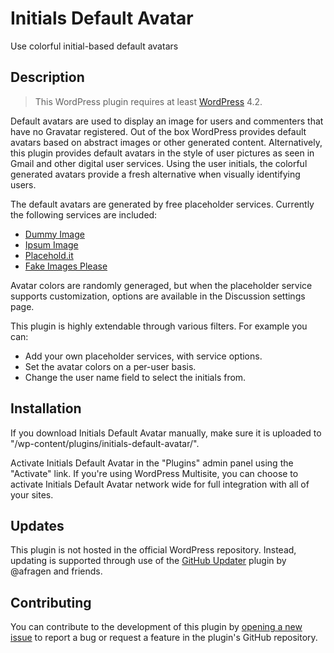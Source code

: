 # Initials Default Avatar #

Use colorful initial-based default avatars

## Description ##

> This WordPress plugin requires at least [WordPress](https://wordpress.org) 4.2.

Default avatars are used to display an image for users and commenters that have no Gravatar registered. Out of the box WordPress provides default avatars based on abstract images or other generated content. Alternatively, this plugin provides default avatars in the style of user pictures as seen in Gmail and other digital user services. Using the user initials, the colorful generated avatars provide a fresh alternative when visually identifying users.

The default avatars are generated by free placeholder services. Currently the following services are included:
* [Dummy Image](http://dummyimage.com)
* [Ipsum Image](http://ipsumimage.appspot.com)
* [Placehold.it](http://placehold.it)
* [Fake Images Please](http://fakeimg.pl)

Avatar colors are randomly generaged, but when the placeholder service supports customization, options are available in the Discussion settings page.

This plugin is highly extendable through various filters. For example you can:
* Add your own placeholder services, with service options.
* Set the avatar colors on a per-user basis.
* Change the user name field to select the initials from.

## Installation ##

If you download Initials Default Avatar manually, make sure it is uploaded to "/wp-content/plugins/initials-default-avatar/".

Activate Initials Default Avatar in the "Plugins" admin panel using the "Activate" link. If you're using WordPress Multisite, you can choose to activate Initials Default Avatar network wide for full integration with all of your sites.

## Updates ##

This plugin is not hosted in the official WordPress repository. Instead, updating is supported through use of the [GitHub Updater](https://github.com/afragen/github-updater/) plugin by @afragen and friends.

## Contributing ##

You can contribute to the development of this plugin by [opening a new issue](https://github.com/lmoffereins/initials-default-avatar/issues/) to report a bug or request a feature in the plugin's GitHub repository.
